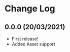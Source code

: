 Change Log
==========

0.0.0 (20/03/2021)
------------------
- First release!
- Added Asset support
